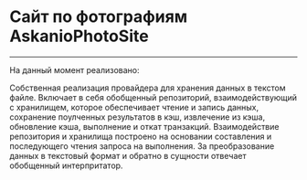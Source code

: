 # Сайт по фотографиям AskanioPhotoSite
<hr>

На данный момент реализовано:

Собственная реализация провайдера для хранения данных в текстом файле. Включает в себя обобщенный репозиторий, взаимодействующий с хранилищем, которое обеспечивает чтение и запись данных, сохранение поулченных результатов в кэш, извлечение из кэша, обновление кэша, выполнение и откат транзакций.
Взаимодействие репозитория и хранилища  построено на основании составления и последующего чтения запроса на выполнения. За преобразование данных в текстовый формат и  обратно в сущности отвечает обобщенный интерпритатор.
